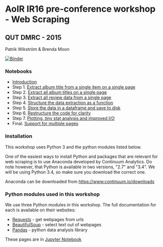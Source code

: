 # AoIR IR16 pre-conference workshop - Web Scraping

## QUT DMRC - 2015

Patrik Wikström & Brenda Moon

[![Binder](http://mybinder.org/badge.svg)](http://mybinder.org/repo/qut-dmrc/AoIR-IR16-web-scraping-workshop)

### Notebooks

* [Introduction](index.ipynb)
* Step 1. [Extract album title from a single item on a single page](metacritic-AOIR-step1.ipynb)
* Step 2. [Extract all album titles on a single page](metacritic-AOIR-step2.ipynb)
* Step 3. [Extract all review data from a single page](metacritic-AOIR-step3.ipynb)
* Step 4. [Structure the data extraction as a function](metacritic-AOIR-step4.ipynb)
* Step 5. [Store the data in a dataframe and save to disk](metacritic-AOIR-step5.ipynb)
* Step 6. [Restructure the code for clarity](metacritic-AOIR-step6.ipynb)
* Step 7. [Plotting, tiny stat analysis and improved I/O](metacritic-AOIR-step7.ipynb)
* Final. [Support for multiple pages](metacritic-AOIR-final.ipynb)

### Installation

This workshop uses Python 3 and the python modules listed below.

One of the easiest ways to install Python and packages that are relevant for web scraping is to use Anaconda developed by Continuum Analytics. Do note however, that Python is available in two versions, "2.7" and "3.4". We will be using Python 3.4, so make sure you download the correct one.

Anaconda can be downloaded from https://www.continuum.io/downloads

### Python modules used in this workshop

We use three Python modules in this workshop. The full documentation for each is available on their websites:

* [Requests](http://docs.python-requests.org/en/latest/) - get webpages from urls
* [BeautifulSoup](http://www.crummy.com/software/BeautifulSoup/) - select text out of webpages
* [Pandas](http://pandas.pydata.org/) - python data analysis library

These pages are in [Jupyter Notebook](https://jupyter.org/)
